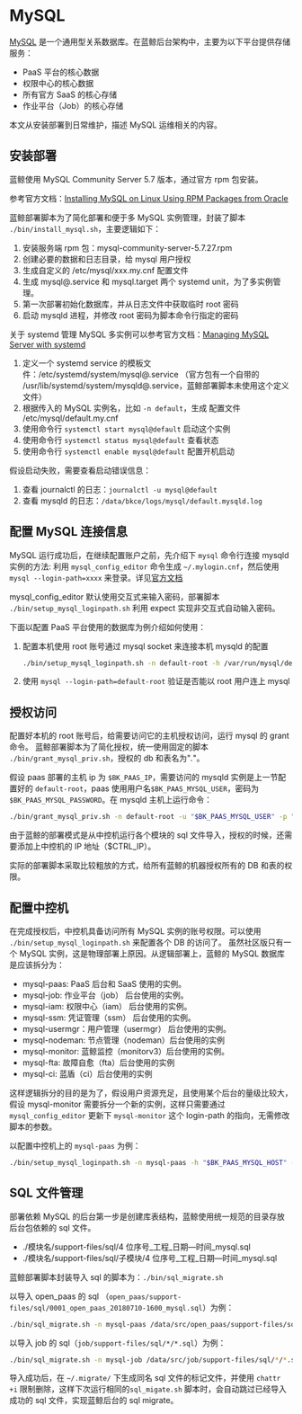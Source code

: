 # MySQL

[MySQL](https://www.mysql.com/) 是一个通用型关系数据库。在蓝鲸后台架构中，主要为以下平台提供存储服务：

- PaaS 平台的核心数据
- 权限中心的核心数据
- 所有官方 SaaS 的核心存储
- 作业平台（Job）的核心存储

本文从安装部署到日常维护，描述 MySQL 运维相关的内容。

## 安装部署

蓝鲸使用 MySQL Community Server 5.7 版本，通过官方 rpm 包安装。

参考官方文档：[Installing MySQL on Linux Using RPM Packages from Oracle](https://dev.mysql.com/doc/mysql-installation-excerpt/5.7/en/linux-installation-rpm.html)

蓝鲸部署脚本为了简化部署和便于多 MySQL 实例管理，封装了脚本 `./bin/install_mysql.sh`，主要逻辑如下：

1. 安装服务端 rpm 包：mysql-community-server-5.7.27.rpm
2. 创建必要的数据和日志目录，给 mysql 用户授权
3. 生成自定义的 /etc/mysql/xxx.my.cnf 配置文件
4. 生成 mysql@.service 和 mysql.target 两个 systemd unit，为了多实例管理。
5. 第一次部署初始化数据库，并从日志文件中获取临时 root 密码
6. 启动 mysqld 进程，并修改 root 密码为脚本命令行指定的密码

关于 systemd 管理 MySQL 多实例可以参考官方文档：[Managing MySQL Server with systemd](https://dev.mysql.com/doc/refman/5.7/en/using-systemd.html#systemd-multiple-mysql-instances)

1. 定义一个 systemd service 的模板文件：/etc/systemd/system/mysql@.service （官方包有一个自带的 /usr/lib/systemd/system/mysqld@.service，蓝鲸部署脚本未使用这个定义文件）
2. 根据传入的 MySQL 实例名，比如 `-n default`，生成 配置文件 /etc/mysql/default.my.cnf 
3. 使用命令行 `systemctl start mysql@default` 启动这个实例
4. 使用命令行 `systemctl status mysql@default` 查看状态
5. 使用命令行 `systemctl enable mysql@default` 配置开机启动

假设启动失败，需要查看启动错误信息：

1. 查看 journalctl 的日志：`journalctl -u mysql@default`
2. 查看 mysqld 的日志：`/data/bkce/logs/mysql/default.mysqld.log`

## 配置 MySQL 连接信息

MySQL 运行成功后，在继续配置账户之前，先介绍下 `mysql` 命令行连接 mysqld 实例的方法: 利用 `mysql_config_editor` 命令生成 `~/.mylogin.cnf`，然后使用 `mysql --login-path=xxxx` 来登录。详见[官方文档](https://dev.mysql.com/doc/refman/5.7/en/mysql-config-editor.html)

mysql_config_editor 默认使用交互式来输入密码，部署脚本 `./bin/setup_mysql_loginpath.sh` 利用 expect 实现非交互式自动输入密码。

下面以配置 PaaS 平台使用的数据库为例介绍如何使用：

1. 配置本机使用 root 账号通过 mysql socket 来连接本机 mysqld 的配置

    ```bash
    ./bin/setup_mysql_loginpath.sh -n default-root -h /var/run/mysql/default.mysql.socket -u root -p $BK_MYSQL_ADMIN_PASSWORD
    ```

2. 使用 `mysql --login-path=default-root` 验证是否能以 root 用户连上 mysql

## 授权访问

配置好本机的 root 账号后，给需要访问它的主机授权访问，运行 mysql 的 grant 命令。
蓝鲸部署脚本为了简化授权，统一使用固定的脚本 `./bin/grant_mysql_priv.sh`，授权的 db 和表名为"*.*"。 

假设 paas 部署的主机 ip 为 `$BK_PAAS_IP`，需要访问的 mysqld 实例是上一节配置好的 `default-root`，paas 使用用户名`$BK_PAAS_MYSQL_USER`，密码为`$BK_PAAS_MYSQL_PASSWORD`。在 mysqld 主机上运行命令：

```bash
./bin/grant_mysql_priv.sh -n default-root -u "$BK_PAAS_MYSQL_USER" -p "$BK_PAAS_MYSQL_PASSWORD" -H "$BK_PAAS_IP"
```

由于蓝鲸的部署模式是从中控机运行各个模块的 sql 文件导入，授权的时候，还需要添加上中控机的 IP 地址（$CTRL_IP）。

实际的部署脚本采取比较粗放的方式，给所有蓝鲸的机器授权所有的 DB 和表的权限。

## 配置中控机

在完成授权后，中控机具备访问所有 MySQL 实例的账号权限。可以使用 `./bin/setup_mysql_loginpath.sh` 来配置各个 DB 的访问了。
虽然社区版只有一个 MySQL 实例，这是物理部署上原因。从逻辑部署上，蓝鲸的 MySQL 数据库是应该拆分为：

- mysql-paas: PaaS 后台和 SaaS 使用的实例。
- mysql-job: 作业平台（job） 后台使用的实例。
- mysql-iam: 权限中心（iam） 后台使用的实例。
- mysql-ssm: 凭证管理（ssm） 后台使用的实例。
- mysql-usermgr：用户管理（usermgr） 后台使用的实例。
- mysql-nodeman: 节点管理（nodeman）后台使用的实例
- mysql-monitor: 蓝鲸监控（monitorv3）后台使用的实例。
- mysql-fta: 故障自愈（fta）后台使用的实例
- mysql-ci: 蓝盾（ci）后台使用的实例

这样逻辑拆分的目的是为了，假设用户资源充足，且使用某个后台的量级比较大，假设 mysql-monitor 需要拆分一个新的实例，这样只需要通过 `mysql_config_editor` 更新下 `mysql-monitor` 这个 login-path 的指向，无需修改脚本的参数。

以配置中控机上的 `mysql-paas` 为例：

```bash
./bin/setup_mysql_loginpath.sh -n mysql-paas -h "$BK_PAAS_MYSQL_HOST" -u "$BK_PAAS_MYSQL_USER" -p "$BK_PAAS_MYSQL_PASSWORD"
```

## SQL 文件管理

部署依赖 MySQL 的后台第一步是创建库表结构，蓝鲸使用统一规范的目录存放后台包依赖的 sql 文件。

- ./模块名/support-files/sql/4 位序号_工程_日期—时间_mysql.sql 
- ./模块名/support-files/sql/子模块/4 位序号_工程_日期—时间_mysql.sql 

蓝鲸部署脚本封装导入 sql 的脚本为：`./bin/sql_migrate.sh` 

以导入 open_paas 的 sql （`open_paas/support-files/sql/0001_open_paas_20180710-1600_mysql.sql`）为例：

```bash
./bin/sql_migrate.sh -n mysql-paas /data/src/open_paas/support-files/sql/*.sql
```

以导入 job 的 sql（`job/support-files/sql/*/*.sql`）为例：

```bash
./bin/sql_migrate.sh -n mysql-job /data/src/job/support-files/sql/*/*.sql
```

导入成功后，在 `~/.migrate/` 下生成同名 sql 文件的标记文件，并使用 `chattr +i` 限制删除，这样下次运行相同的`sql_migate.sh` 脚本时，会自动跳过已经导入成功的 sql 文件，实现蓝鲸后台的 sql migrate。
